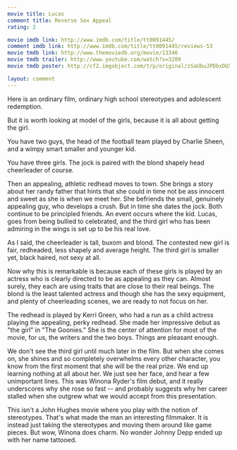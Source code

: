 ```yaml
---
movie title: Lucas
comment title: Reverse Sex Appeal
rating: 2

movie imdb link: http://www.imdb.com/title/tt0091445/
comment imdb link: http://www.imdb.com/title/tt0091445/reviews-53
movie tmdb link: http://www.themoviedb.org/movie/13346
movie tmdb trailer: http://www.youtube.com/watch?v=3209
movie tmdb poster: http://cf2.imgobject.com/t/p/original/zSaUbuJPDbxDUX4Jh6lOYRFSR3M.jpg

layout: comment
---
```


Here is an ordinary film, ordinary high school stereotypes and adolescent redemption.

But it is worth looking at model of the girls, because it is all about getting the girl.

You have two guys, the head of the football team played by Charlie Sheen, and a wimpy smart smaller and younger kid.

You have three girls. The jock is paired with the blond shapely head cheerleader of course.

Then an appealing, athletic redhead moves to town. She brings a story about her randy father that hints that she could in time not be ass innocent and sweet as she is when we meet her. She befriends the small, genuinely appealing guy, who develops a crush. But in time she dates the jock. Both continue to be principled friends. An event occurs where the kid. Lucas, goes from being bullied to celebrated, and the third girl who has been admiring in the wings is set up to be his real love.

As I said, the cheerleader is tall, buxom and blond. The contested new girl is fair, redheaded, less shapely and average height. The third girl is smaller yet, black haired, not sexy at all.

Now why this is remarkable is because each of these girls is played by an actress who is clearly directed to be as appealing as they can. Almost surely, they each are using traits that are close to their real beings. The blond is the least talented actress and though she has the sexy equipment, and plenty of cheerleading scenes, we are ready to not focus on her.

The redhead is played by Kerri Green, who had a run as a child actress playing the appealing, perky redhead. She made her impressive debut as "the girl" in "The Goonies." She is the center of attention for most of the movie, for us, the writers and the two boys. Things are pleasant enough.

We don't see the third girl until much later in the film. But when she comes on, she shines and so completely overwhelms every other character, you know from the first moment that she will be the real prize. We end up learning nothing at all about her. We just see her face, and hear a few unimportant lines. This was Winona Ryder's film debut, and it really underscores why she rose so fast -- and probably suggests why her career stalled when she outgrew what we would accept from this presentation.

This isn't a John Hughes movie where you play with the notion of stereotypes. That's what made the man an interesting filmmaker. It is instead just taking the stereotypes and moving them around like game pieces. But wow, Winona does charm. No wonder Johnny Depp ended up with her name tattooed.